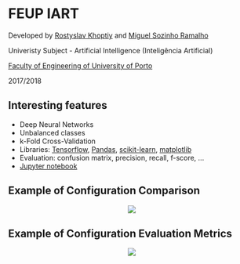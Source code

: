 # FEUP IART

Developed by [Rostyslav Khoptiy](https://github.com/Ross65536) and [Miguel Sozinho Ramalho](https://github.com/msramalho)


Univeristy Subject - Artificial Intelligence (Inteligência Artificial)

[Faculty of Engineering of University of Porto](https://sigarra.up.pt/feup/en/WEB_PAGE.INICIAL)

2017/2018

## Interesting features
 - Deep Neural Networks
 - Unbalanced classes
 - k-Fold Cross-Validation
 - Libraries: [Tensorflow](https://www.tensorflow.org/), [Pandas](https://pandas.pydata.org/), [scikit-learn](http://scikit-learn.org), [matplotlib](https://matplotlib.org/)
 - Evaluation: confusion matrix, precision, recall, f-score, ...
 - [Jupyter notebook](Anuran%20Classification.ipynb)

## Example of Configuration Comparison
<p align="center"><img src="https://github.com/msramalho/feup-iart/blob/master/report_material/images/experiments/kfold_80.png?raw=true"/></p>

## Example of Configuration Evaluation Metrics
<p align="center"><img src="https://github.com/msramalho/feup-iart/blob/master/report_material/images/experiments/table-relu-100-80%25-1500steps.png?raw=true"/></p>
